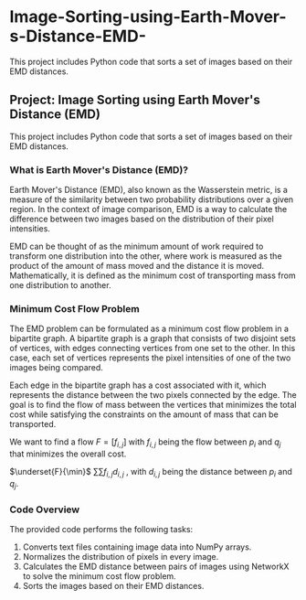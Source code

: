 # Image-Sorting-using-Earth-Mover-s-Distance-EMD-
This project includes Python code that sorts a set of images based on their EMD distances.


## Project: Image Sorting using Earth Mover's Distance (EMD)

This project includes Python code that sorts a set of images based on their EMD distances.

### What is Earth Mover's Distance (EMD)?

Earth Mover's Distance (EMD), also known as the Wasserstein metric, is a measure of the similarity between two probability distributions over a given region. In the context of image comparison, EMD is a way to calculate the difference between two images based on the distribution of their pixel intensities.

EMD can be thought of as the minimum amount of work required to transform one distribution into the other, where work is measured as the product of the amount of mass moved and the distance it is moved. Mathematically, it is defined as the minimum cost of transporting mass from one distribution to another.

### Minimum Cost Flow Problem

The EMD problem can be formulated as a minimum cost flow problem in a bipartite graph. A bipartite graph is a graph that consists of two disjoint sets of vertices, with edges connecting vertices from one set to the other. In this case, each set of vertices represents the pixel intensities of one of the two images being compared.

Each edge in the bipartite graph has a cost associated with it, which represents the distance between the two pixels connected by the edge. The goal is to find the flow of mass between the vertices that minimizes the total cost while satisfying the constraints on the amount of mass that can be transported.

We want to find a flow $F = [f_{i,j}]$ with $f_{i,j}$ being the flow between $p_i$ and $q_j$ that minimizes the overall cost.

$\underset{F}{\min}$ $\sum \sum f_{i,j}d_{i,j}$ , with $d_{i,j}$ being the distance between $p_i$ and $q_j$.


### Code Overview

The provided code performs the following tasks:

1. Converts text files containing image data into NumPy arrays.
2. Normalizes the distribution of pixels in every image.
3. Calculates the EMD distance between pairs of images using NetworkX to solve the minimum cost flow problem.
4. Sorts the images based on their EMD distances.
